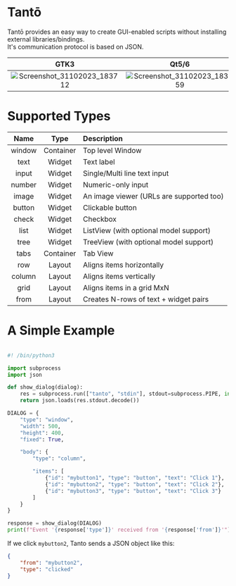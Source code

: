 # Tantō

Tantō provides an easy way to create GUI-enabled scripts without installing external libraries/bindings.<br>
It's communication protocol is based on JSON.

|GTK3                        | Qt5/6                   |
|:-------------------------:|:-------------------------:|
|![Screenshot_31102023_183712](https://github.com/Dax89/tanto/assets/1503603/a55d832a-4bf3-4143-98f8-8e2907ef0be9)|![Screenshot_31102023_183659](https://github.com/Dax89/tanto/assets/1503603/d5ee36b5-bbd6-4f84-bd28-d07f847525c9)|

# Supported Types
|Name                      | Type      | Description             |
:-------------------------:|:---------:|:------------------------|
|window                    | Container | Top level Window        |
|text                      | Widget    | Text label              |
|input                     | Widget    | Single/Multi line text input  |
|number                    | Widget    | Numeric-only input            |
|image                     | Widget    | An image viewer (URLs are supported too)  |
|button                    | Widget    | Clickable button  |
|check                     | Widget    | Checkbox          |
|list                      | Widget    | ListView (with optional model support) |
|tree                      | Widget    | TreeView (with optional model support) |
|tabs                      | Container | Tab View |
|row                       | Layout    | Aligns items horizontally |
|column                    | Layout    | Aligns items vertically |
|grid                      | Layout    | Aligns items in a grid MxN |
|from                      | Layout    | Creates N-rows of text + widget pairs |

# A Simple Example
```python

#! /bin/python3

import subprocess
import json

def show_dialog(dialog):
    res = subprocess.run(["tanto", "stdin"], stdout=subprocess.PIPE, input=json.dumps(dialog).encode())
    return json.loads(res.stdout.decode())

DIALOG = {
    "type": "window",
    "width": 500,
    "height": 400,
    "fixed": True,

    "body": {
        "type": "column",

        "items": [
            {"id": "mybutton1", "type": "button", "text": "Click 1"},
            {"id": "mybutton2", "type": "button", "text": "Click 2"},
            {"id": "mybutton3", "type": "button", "text": "Click 3"}
        ]
    }
}

response = show_dialog(DIALOG)
print(f"Event '{response['type']}' received from '{response['from']}'")
```

If we click `mybutton2`, Tanto sends a JSON object like this:
```json
{
    "from": "mybutton2",
    "type": "clicked"
}
```
